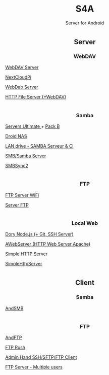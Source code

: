 <h1 align="center"> S4A </h1>

<p align="center"> Server for Android </p>

#

<h2 align="center"> Server </a>

<h3 align="center"> WebDAV </h3>

<p><a href="https://play.google.com/store/apps/details?id=com.theolivetree.webdavserver"> WebDAV Server </a></p>
<p><a href="https://github.com/DesktopECHO/nextcloudpi#instructions"> NextCloudPi </a></p>
<p><a href="https://play.google.com/store/apps/details?id=alsultan.davserver"> WebDab Server </a></p>
<p><a href="https://play.google.com/store/apps/details?id=slowscript.httpfileserver"> HTTP File Server (+WebDAV) </a></p>

#

<h3 align="center"> Samba </h3>

<p><a href="https://play.google.com/store/apps/details?id=com.icecoldapps.serversultimate"> Servers Ultimate </a> + <a href="https://play.google.com/store/apps/details?id=com.icecoldapps.serversultimate.packb"> Pack B </a></p>
<p><a href="APK/Droid%20NAS.apk?raw=true"> Droid NAS </a></p>
<p><a href="https://play.google.com/store/apps/details?id=fr.webrox.landrive"> LAN drive - SAMBA Serveur & Cl </a></p>
<p><a href="https://play.google.com/store/apps/details?id=alsultan.smbserver"> SMB/Samba Server </a></p>
<p><a href="https://play.google.com/store/apps/details?id=com.sentaroh.android.SMBSync2"> SMBSync2 </a></p>

#

<h3 align="center"> FTP </h3>

<p><a href="https://play.google.com/store/apps/details?id=com.medhaapps.wififtpserver"> FTP Server WiFi </a></p>
<p><a href="https://play.google.com/store/apps/details?id=com.theolivetree.ftpserver"> Server FTP </a></p>

#

<h3 align="center"> Local Web </h3>

<p><a href="https://play.google.com/store/apps/details?id=io.tempage.dorynode"> Dory Node.js (+ Git, SSH Server) </a></p>
<p><a href="https://play.google.com/store/apps/details?id=com.sylkat.apache"> AWebServer (HTTP Web Server Apache) </a></p>
<p><a href="https://play.google.com/store/apps/details?id=com.phlox.simpleserver"> Simple HTTP Server </a></p>
<p><a href="https://play.google.com/store/apps/details?id=jp.ubi.common.http.server"> SimpleHttpServer </a></p>

#

<h2 align="center"> Client </h2>

<h3 align="center"> Samba </h3>

<p><a href="https://play.google.com/store/apps/details?id=lysesoft.andsmb"> AndSMB </p></a>

#

<h3 align="center"> FTP </h3>

<p><a href="https://play.google.com/store/apps/details?id=lysesoft.andftp"> AndFTP </p></a>
<p><a href="https://play.google.com/store/apps/details?id=com.wftpserver.ftprush"> FTP Rush </p></a>
<p><a href="https://play.google.com/store/apps/details?id=com.arpaplus.adminhands"> Admin Hand SSH/SFTP/FTP Client </p></a>
<p><a href="https://play.google.com/store/apps/details?id=net.xnano.android.ftpserver"> FTP Server - Multiple users </p></a>
